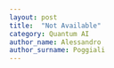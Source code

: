 ```yaml
---
layout: post
title:  "Not Available"
category: Quantum AI
author_name: Alessandro
author_surname: Poggiali
---
```

